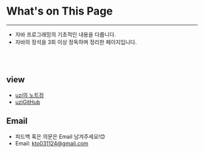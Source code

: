 # What's on This Page

---

-  자바 프로그래밍의 기초적인 내용을 다룹니다.
-  자바의 정석을 3회 이상 정독하며 정리한 페이지입니다.

<br></br>

## view

- [uzi의 노트장](https://app.diagrams.net/#G1nqgMVM_wRAtXfcNuFhH6P6SN_Aqgwfvg#%7B%22pageId%22%3A%22LJBuhX9icI4CERvCWNaD%22%7D)
- [uziGitHub](https://github.com/teauk03/JavaStudy)

## Email
- 피드백 혹은 의문은 Email 남겨주세요!😊
- Email: kto031124@gmail.com